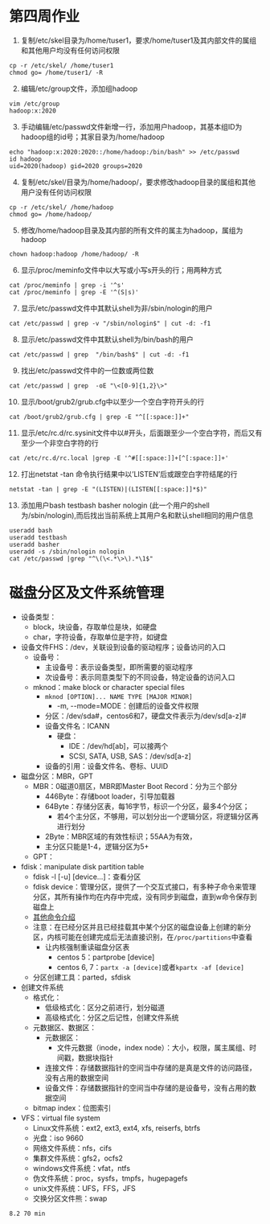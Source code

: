 # 第四周作业
1. 复制/etc/skel目录为/home/tuser1，要求/home/tuser1及其内部文件的属组和其他用户均没有任何访问权限

```
cp -r /etc/skel/ /home/tuser1
chmod go= /home/tuser1/ -R
```

2. 编辑/etc/group文件，添加组hadoop

```
vim /etc/group
hadoop:x:2020
```

3. 手动编辑/etc/passwd文件新增一行，添加用户hadoop，其基本组ID为hadoop组的id号；其家目录为/home/hadoop

```
echo "hadoop:x:2020:2020::/home/hadoop:/bin/bash" >> /etc/passwd
id hadoop
uid=2020(hadoop) gid=2020 groups=2020
```

4. 复制/etc/skel/目录为/home/hadoop/，要求修改hadoop目录的属组和其他用户没有任何访问权限

```
cp -r /etc/skel/ /home/hadoop 
chmod go= /home/hadoop/ 
```

5. 修改/home/hadoop目录及其内部的所有文件的属主为hadoop，属组为hadoop

```
chown hadoop:hadoop /home/hadoop/ -R
```

6. 显示/proc/meminfo文件中以大写或小写s开头的行；用两种方式

```
cat /proc/meminfo | grep -i '^s'
cat /proc/meminfo | grep -E '^(S|s)'
```

7. 显示/etc/passwd文件中其默认shell为非/sbin/nologin的用户

```
cat /etc/passwd | grep -v "/sbin/nologin$" | cut -d: -f1
```

8. 显示/etc/passwd文件中其默认shell为/bin/bash的用户

```
cat /etc/passwd | grep  "/bin/bash$" | cut -d: -f1
```

9. 找出/etc/passwd文件中的一位数或两位数

```
cat /etc/passwd | grep  -oE "\<[0-9]{1,2}\>" 
```

10. 显示/boot/grub2/grub.cfg中以至少一个空白字符开头的行

```
cat /boot/grub2/grub.cfg | grep -E "^[[:space:]]+"
```

11. 显示/etc/rc.d/rc.sysinit文件中以#开头，后面跟至少一个空白字符，而后又有至少一个非空白字符的行

```
cat /etc/rc.d/rc.local |grep -E '^#[[:space:]]+[^[:space:]]+'
```

12. 打出netstat -tan 命令执行结果中以’LISTEN’后或跟空白字符结尾的行

```
netstat -tan | grep -E "(LISTEN)|(LISTEN[[:space:]]*$)"
```


13. 添加用户bash testbash basher nologin (此一个用户的shell为/sbin/nologin),而后找出当前系统上其用户名和默认shell相同的用户信息

```
useradd bash
useradd testbash
useradd basher
useradd -s /sbin/nologin nologin
cat /etc/passwd |grep "^\(\<.*\>\).*\1$"
```

# 磁盘分区及文件系统管理
- 设备类型：
    - block，块设备，存取单位是块，如硬盘
    - char，字符设备，存取单位是字符，如键盘
- 设备文件FHS：/dev，关联设到设备的驱动程序；设备访问的入口
    - 设备号：
        - 主设备号：表示设备类型，即所需要的驱动程序
        - 次设备号：表示同意类型下的不同设备，特定设备的访问入口
    - mknod：make block or character special files
        - `mknod [OPTION]... NAME TYPE [MAJOR MINOR]`
            - -m, --mode=MODE：创建后的设备文件权限
        - 分区：/dev/sda#，centos6和7，硬盘文件表示为/dev/sd[a-z]#
        - 设备文件名：ICANN
            - 硬盘：
                - IDE：/dev/hd[ab]，可以接两个
                - SCSI, SATA, USB, SAS：/dev/sd[a-z]
        - 设备的引用：设备文件名、卷标、UUID
- 磁盘分区：MBR，GPT
    - MBR：0磁道0扇区，MBR即Master Boot Record：分为三个部分
        - 446Byte：存储boot loader，引导加载器
        - 64Byte：存储分区表，每16字节，标识一个分区，最多4个分区；
            - 若4个主分区，不够用，可以划分出一个逻辑分区，将逻辑分区再进行划分
        - 2Byte：MBR区域的有效性标识；55AA为有效，
        - 主分区只能是1-4，逻辑分区为5+
    - GPT：
- fdisk：manipulate disk partition table
    - fdisk -l [-u] [device...]：查看分区
    - fdisk device：管理分区，提供了一个交互式接口，有多种子命令来管理分区，其所有操作均在内存中完成，没有同步到磁盘，直到w命令保存到磁盘上
    - [其他命令介绍](http://cache.baiducontent.com/c?m=9d78d513d99717f419b480394d48d83c5f12c2222bd6a3086284cd15c6735b361627b5e7302267588483613f52fe1017adf431712a5060f1c099d61dc0edc56e7cd379756d1b874317d11dadce&p=882a9e4ec7904ead0db3dc295f00&newp=882a9e4ea4af50f90dbe9b7c5a5192695d0fc20e3dd4d701298ffe0cc4241a1a1a3aecbf2026120fd9c1766d04a9495fecf033763d0034f1f689df08d2ecce7e5de4366225&user=baidu&fm=sc&query=fdisk&qid=c88d74e600023eb0&p1=1)
    - 注意：在已经分区并且已经挂载其中某个分区的磁盘设备上创建的新分区，内核可能在创建完成后无法直接识别，在`/proc/partitions`中查看
        - 让内核强制重读磁盘分区表
            - centos 5：partprobe [device]
            - centos 6, 7：`partx -a [device]`或者`kpartx -af [device]`
    - 分区创建工具：parted，sfdisk
- 创建文件系统
    - 格式化：
        - 低级格式化：区分之前进行，划分磁道
        - 高级格式化：分区之后记性，创建文件系统
    - 元数据区、数据区：
        - 元数据区：
            - 文件元数据（inode，index node）：大小，权限，属主属组、时间戳，数据块指针
        - 连接文件：存储数据指针的空间当中存储的是真是文件的访问路径，没有占用的数据空间
        - 设备文件：存储数据指针的空间当中存储的是设备号，没有占用的数据空间
    - bitmap index：位图索引
- VFS：virtual file system
    - Linux文件系统：ext2, ext3, ext4, xfs, reiserfs, btrfs
    - 光盘：iso 9660
    - 网络文件系统：nfs，cifs
    - 集群文件系统：gfs2，ocfs2
    - windows文件系统：vfat，ntfs
    - 伪文件系统：proc，sysfs，tmpfs，hugepagefs
    - unix文件系统：UFS，FFS，JFS
    - 交换分区文件熊：swap


`8.2 70 min`